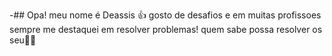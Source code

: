 -## Opa! meu nome é Deassis  👍
gosto de desafios e em muitas profissoes sempre me destaquei em resolver problemas! quem sabe possa resolver os seu🐱‍👤
